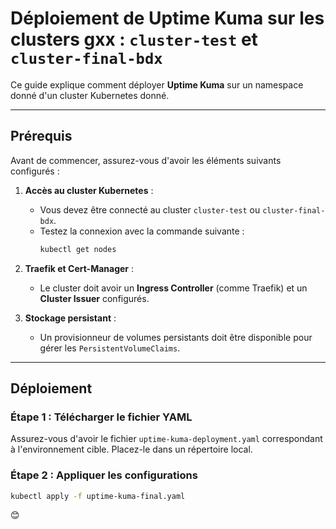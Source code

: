 # Déploiement de Uptime Kuma sur les clusters gxx : `cluster-test` et `cluster-final-bdx`

Ce guide explique comment déployer **Uptime Kuma** sur un namespace donné d'un cluster Kubernetes donné.

---

## Prérequis

Avant de commencer, assurez-vous d'avoir les éléments suivants configurés :

1. **Accès au cluster Kubernetes** :
    - Vous devez être connecté au cluster `cluster-test` ou `cluster-final-bdx`.
    - Testez la connexion avec la commande suivante :
      ```bash
      kubectl get nodes
      ```

2. **Traefik et Cert-Manager** :
    - Le cluster doit avoir un **Ingress Controller** (comme Traefik) et un **Cluster Issuer** configurés.

3. **Stockage persistant** :
    - Un provisionneur de volumes persistants doit être disponible pour gérer les `PersistentVolumeClaims`.

---

## Déploiement

### Étape 1 : Télécharger le fichier YAML
Assurez-vous d'avoir le fichier `uptime-kuma-deployment.yaml` correspondant à l'environnement cible. Placez-le dans un répertoire local.

### Étape 2 : Appliquer les configurations

```bash
kubectl apply -f uptime-kuma-final.yaml
```

😊
